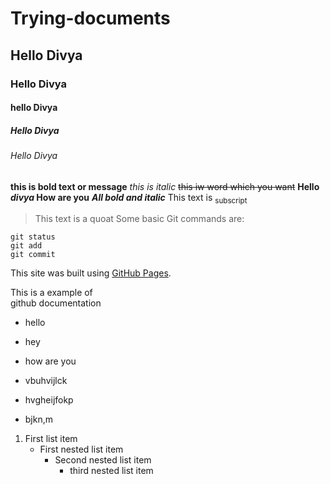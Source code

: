 # Trying-documents
## Hello Divya
### Hello Divya
#### hello Divya 
##### Hello Divya
###### Hello Divya
**this is bold text or message**
*this is italic*
~~this iw word which you want~~ 
**Hello _divya_ How are you**
***All bold and italic***
This text is <sub>subscript</sub>
>This text  is a quoat
Some basic Git commands are:
```
git status
git add
git commit
```
This site was built using [GitHub Pages](https://pages.github.com/).

This is a example of  
github documentation  
- hello
* hey
+ how are you
* vbuhvijlck
- hvgheijfokp
+ bjkn,m

1. First list item
   - First nested list item
     - Second nested list item
       - third nested list item
